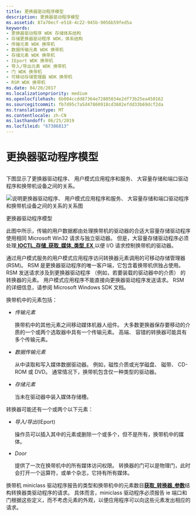 ```yaml
---
title: 更换器驱动程序模型
description: 更换器驱动程序模型
ms.assetid: 87a70ecf-e518-4c22-945b-9056b59fed5a
keywords:
- 更换器驱动程序 WDK 存储体系结构
- 存储更换器驱动程序 WDK，体系结构
- 传输元素 WDK 换带机
- 数据传输元素 WDK 换带机
- 存储元素 WDK 换带机
- IEport WDK 换带机
- 导入/导出元素 WDK 换带机
- 门 WDK 换带机
- 可移动存储管理器 WDK 换带机
- RSM WDK 换带机
ms.date: 04/20/2017
ms.localizationpriority: medium
ms.openlocfilehash: 6b004ccdd87364e72805034e2df73b25ea450162
ms.sourcegitcommit: fb7d95c7a5d47860918cd3602efdd33b69dcf2da
ms.translationtype: MT
ms.contentlocale: zh-CN
ms.lasthandoff: 06/25/2019
ms.locfileid: "67386813"
---
```

# <a name="the-changer-driver-model"></a>更换器驱动程序模型


## <span id="ddk_the_changer_driver_model_kg"></span><span id="DDK_THE_CHANGER_DRIVER_MODEL_KG"></span>


下图显示了更换器驱动程序、 用户模式应用程序和服务、 大容量存储和端口驱动程序和换带机设备之间的关系。

![说明更换器驱动程序、 用户模式应用程序和服务、 大容量存储和端口驱动程序和换带机设备之间的关系的关系图](images/changer.png)

更换器驱动程序模型

此图中所示，传输的用户数据都由处理换带机的驱动器的合适大容量存储驱动程序使用相同 Microsoft Win32 请求与独立驱动器。 但是，大容量存储驱动程序必须处理[ **IOCTL\_存储\_获取\_媒体\_类型\_EX** ](https://docs.microsoft.com/windows-hardware/drivers/ddi/content/ntddstor/ni-ntddstor-ioctl_storage_get_media_types_ex)以便 I/O 请求控制换带机的驱动器。

通过用户模式服务的用户模式应用程序访问转换器元素调用的可移动存储管理器 (RSM)。 RSM 是更换器驱动程序的唯一客户端，它包含着换带机供独占使用。 RSM 发送请求涉及到更换器驱动程序 （例如，若要装载的驱动器中的介质） 的转换器的元素。 用户模式应用程序不能直接向更换器驱动程序发送请求。 RSM 的详细信息，请参阅 Microsoft Windows SDK 文档。

换带机中的元素包括：

-   *传输元素*

    换带机中的其他元素之间移动媒体机器人组件。 大多数更换器保存要移动的介质的一个或两个选取器中具有一个传输元素。 高端、 容错的转换器可能具有多个传输元素。

-   *数据传输元素*

    从中读取和写入媒体数据驱动器。 例如，磁性介质或光学磁盘、 磁带、 CD-ROM 或 DVD。 通常情况下，换带机包含仅一种类型的驱动器。

-   *存储元素*

    当未在驱动器中装入媒体存储槽。

转换器可能还有一个或两个以下元素：

-   *导入/导出*(IEport)

    操作员可以插入其中的元素或删除一个或多个，但不是所有，换带机中的媒体。

-   *Door*

    提供了一次在换带机中的所有媒体访问权限。 转换器的门可以是物理门，此时会打开一个运算符，或单个杂志，它持有所有媒体。

换带机 miniclass 驱动程序报告的类型和换带机中的元素数目[**获取\_转换器\_参数**](https://docs.microsoft.com/windows-hardware/drivers/ddi/content/ntddchgr/ns-ntddchgr-_get_changer_parameters)结构转换器类驱动程序的请求。 具体而言，miniclass 驱动程序必须报告 ie 端口和门根据这些定义，而不考虑元素的外观，以便应用程序可以向这些元素发出相应的请求。

 

 




